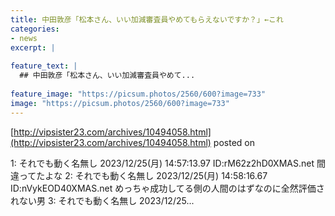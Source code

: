 ```yaml
---
title: 中田敦彦「松本さん、いい加減審査員やめてもらえないですか？」←これ
categories:
- news
excerpt: |
  
feature_text: |
  ## 中田敦彦「松本さん、いい加減審査員やめて...
  
feature_image: "https://picsum.photos/2560/600?image=733"
image: "https://picsum.photos/2560/600?image=733"
---
```


[http://vipsister23.com/archives/10494058.html](http://vipsister23.com/archives/10494058.html)
posted on 

<!--more-->

1: それでも動く名無し 2023/12/25(月) 14:57:13.97 ID:rM62z2hD0XMAS.net 間違ってたよな 2: それでも動く名無し 2023/12/25(月) 14:58:16.67 ID:nVykEOD40XMAS.net めっちゃ成功してる側の人間のはずなのに全然評価されない男 3: それでも動く名無し 2023/12/25...

